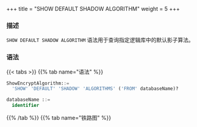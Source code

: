 +++
title = "SHOW DEFAULT SHADOW ALGORITHM"
weight = 5
+++

### 描述

`SHOW DEFAULT SHADOW ALGORITHM` 语法用于查询指定逻辑库中的默认影子算法。

### 语法

{{< tabs >}}
{{% tab name="语法" %}}
```sql
ShowEncryptAlgorithm::=
  'SHOW' 'DEFAULT' 'SHADOW' 'ALGORITHMS' ('FROM' databaseName)?

databaseName ::=
  identifier
```
{{% /tab %}}
{{% tab name="铁路图" %}}
<iframe frameborder="0" name="diagram" id="diagram" width="100%" height="100%"></iframe>
{{% /tab %}}
{{< /tabs >}}

### 补充说明

- 未指定 `databaseName` 时，默认是当前使用的 `DATABASE`。 如果也未使用 `DATABASE` 则会提示 `No database selected`。

### 返回值说明

| 列                    | 说明        |
| ----------------------| ---------- |
| shadow_algorithm_name | 影子算法名称 |
| type                  | 算法类型    |
| props                 | 算法参数    |

### 示例

- 查询指定逻辑库中的默认影子算法

```sql
SHOW DEFAULT SHADOW ALGORITHMS FROM shadow_db;
```

```sql
mysql> SHOW DEFAULT SHADOW ALGORITHMS FROM shadow_db;
+-------------------------+-------------+-----------------------------------------+
| shadow_algorithm_name   | type        | props                                   |
+-------------------------+-------------+-----------------------------------------+
| user_id_match_algorithm | VALUE_MATCH | column=user_id,operation=insert,value=1 |
+-------------------------+-------------+-----------------------------------------+
1 row in set (0.00 sec)
```

- 查询当前逻辑库中的默认影子算法

```sql
SHOW DEFAULT SHADOW ALGORITHMS;
```

```sql
mysql> SHOW DEFAULT SHADOW ALGORITHMS;
+-------------------------+-------------+-----------------------------------------+
| shadow_algorithm_name   | type        | props                                   |
+-------------------------+-------------+-----------------------------------------+
| user_id_match_algorithm | VALUE_MATCH | column=user_id,operation=insert,value=1 |
+-------------------------+-------------+-----------------------------------------+
1 row in set (0.00 sec)
```


### 保留字

`SHOW`、`DEFAULT`、`SHADOW`、`ALGORITHMS`、`FROM`

### 相关链接

- [保留字](/cn/user-manual/shardingsphere-proxy/distsql/syntax/reserved-word/)

